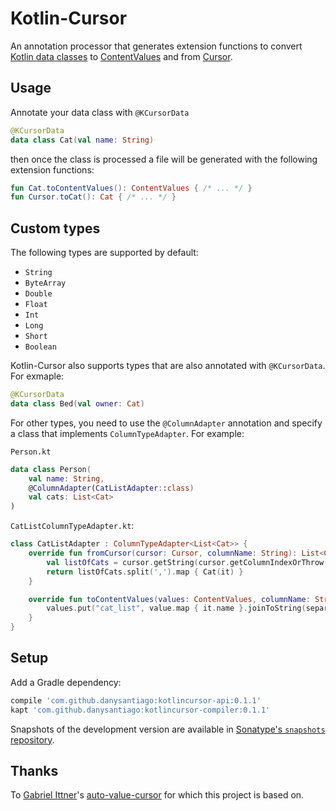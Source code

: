# Kotlin-Cursor

An annotation processor that generates extension functions to convert [Kotlin data classes][data-class]
to [ContentValues][content-values] and from [Cursor][cursor].

## Usage

Annotate your data class with `@KCursorData`

```kotlin
@KCursorData
data class Cat(val name: String)
```

then once the class is processed a file will be generated with the following extension functions:

```kotlin
fun Cat.toContentValues(): ContentValues { /* ... */ }
fun Cursor.toCat(): Cat { /* ... */ }
```

## Custom types 

The following types are supported by default:

 * `String`
 * `ByteArray`
 * `Double`
 * `Float`
 * `Int`
 * `Long`
 * `Short`
 * `Boolean`

Kotlin-Cursor also supports types that are also annotated with `@KCursorData`. For exmaple:
```kotlin
@KCursorData
data class Bed(val owner: Cat)
```

For other types, you need to use the `@ColumnAdapter` annotation and specify a class that implements
`ColumnTypeAdapter`. For example:

`Person.kt`

```kotlin
data class Person(
    val name: String,
    @ColumnAdapter(CatListAdapter::class)
    val cats: List<Cat>
)
```

`CatListColumnTypeAdapter.kt`:

```kotlin
class CatListAdapter : ColumnTypeAdapter<List<Cat>> {
    override fun fromCursor(cursor: Cursor, columnName: String): List<Cat> {
        val listOfCats = cursor.getString(cursor.getColumnIndexOrThrow("cat_list"))
        return listOfCats.split(',').map { Cat(it) }
    }

    override fun toContentValues(values: ContentValues, columnName: String, value: List<Cat>) {
        values.put("cat_list", value.map { it.name }.joinToString(separator = ","))
    }
}
```

## Setup

Add a Gradle dependency:

```groovy
compile 'com.github.danysantiago:kotlincursor-api:0.1.1'
kapt 'com.github.danysantiago:kotlincursor-compiler:0.1.1'
```
Snapshots of the development version are available in [Sonatype's `snapshots` repository][snap].

## Thanks

To [Gabriel Ittner][gabriel]'s [auto-value-cursor][auto-cursor] for which this project is
based on.

 [content-values]: https://developer.android.com/reference/android/content/ContentValues.html
 [cursor]: https://developer.android.com/reference/android/database/Cursor.html
 [data-class]: https://kotlinlang.org/docs/reference/data-classes.html
 [gabriel]: https://github.com/gabrielittner
 [auto-cursor]: https://github.com/gabrielittner/auto-value-cursor
 [snap]: https://oss.sonatype.org/content/repositories/snapshots/

